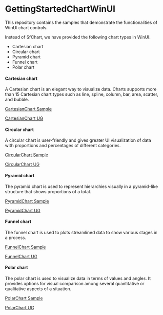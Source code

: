 # GettingStartedChartWinUI

This repository contains the samples that demonstrate the functionalities of WinUI chart controls.

Instead of SfChart, we have provided the following chart types in WinUI.

* Cartesian chart
* Circular chart
* Pyramid chart
* Funnel chart
* Polar chart

#### Cartesian chart

A Cartesian chart is an elegant way to visualize data. Charts supports more than 15 Cartesian chart types such as line, spline, column, bar, area, scatter, and bubble.

[CartesianChart Sample](https://github.com/SyncfusionExamples/GettingStartedChartWinUI/tree/main/CartesianChartGettingStarted)

[CartesianChart UG](https://help.syncfusion.com/winui/cartesian-charts/getting-started)

#### Circular chart

A circular chart is user-friendly and gives greater UI visualization of data with proportions and percentages of different categories.

[CircularChart Sample](https://github.com/SyncfusionExamples/GettingStartedChartWinUI/tree/main/CircularChartGettingStarted)

[CircularChart UG](https://help.syncfusion.com/winui/circular-charts/getting-started)

#### Pyramid chart

The pyramid chart is used to represent hierarchies visually in a pyramid-like structure that shows proportions of a total.

[PyramidChart Sample](https://github.com/SyncfusionExamples/GettingStartedChartWinUI/tree/main/PyramidChartGettingStarted)

[PyramidChart UG](https://help.syncfusion.com/winui/pyramid-chart/getting-started)

#### Funnel chart
 
The funnel chart is used to plots streamlined data to show various stages in a process.

[FunnelChart Sample](https://github.com/SyncfusionExamples/GettingStartedChartWinUI/tree/main/FunnelChartGettingStarted)

[FunnelChart UG](https://help.syncfusion.com/winui/funnel-chart/getting-started)
 
#### Polar chart
 
The polar chart is used to visualize data in terms of values and angles. It provides options for visual comparison among several quantitative or qualitative aspects of a situation.

[PolarChart Sample](https://github.com/SyncfusionExamples/GettingStartedChartWinUI/tree/main/PolarChartGettingStarted)

[PolarChart UG](https://help.syncfusion.com/winui/polar-chart/getting-started)

